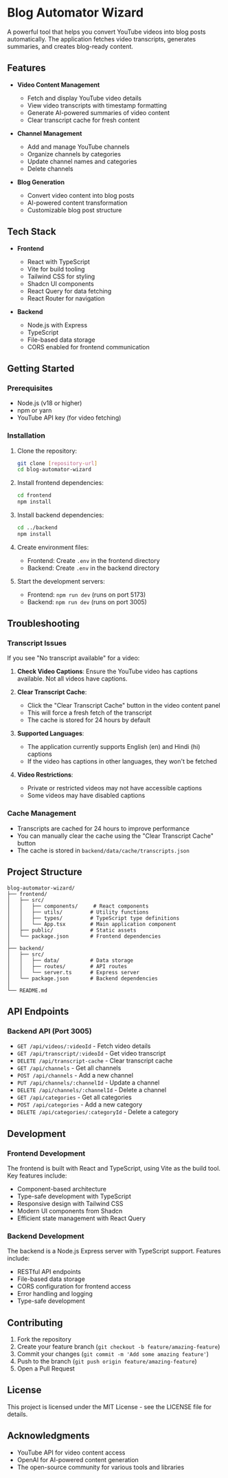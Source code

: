 # Blog Automator Wizard

A powerful tool that helps you convert YouTube videos into blog posts automatically. The application fetches video transcripts, generates summaries, and creates blog-ready content.

## Features

- **Video Content Management**
  - Fetch and display YouTube video details
  - View video transcripts with timestamp formatting
  - Generate AI-powered summaries of video content
  - Clear transcript cache for fresh content

- **Channel Management**
  - Add and manage YouTube channels
  - Organize channels by categories
  - Update channel names and categories
  - Delete channels

- **Blog Generation**
  - Convert video content into blog posts
  - AI-powered content transformation
  - Customizable blog post structure

## Tech Stack

- **Frontend**
  - React with TypeScript
  - Vite for build tooling
  - Tailwind CSS for styling
  - Shadcn UI components
  - React Query for data fetching
  - React Router for navigation

- **Backend**
  - Node.js with Express
  - TypeScript
  - File-based data storage
  - CORS enabled for frontend communication

## Getting Started

### Prerequisites

- Node.js (v18 or higher)
- npm or yarn
- YouTube API key (for video fetching)

### Installation

1. Clone the repository:
   ```bash
   git clone [repository-url]
   cd blog-automator-wizard
   ```

2. Install frontend dependencies:
   ```bash
   cd frontend
   npm install
   ```

3. Install backend dependencies:
   ```bash
   cd ../backend
   npm install
   ```

4. Create environment files:
   - Frontend: Create `.env` in the frontend directory
   - Backend: Create `.env` in the backend directory

5. Start the development servers:
   - Frontend: `npm run dev` (runs on port 5173)
   - Backend: `npm run dev` (runs on port 3005)

## Troubleshooting

### Transcript Issues

If you see "No transcript available" for a video:

1. **Check Video Captions**: Ensure the YouTube video has captions available. Not all videos have captions.

2. **Clear Transcript Cache**: 
   - Click the "Clear Transcript Cache" button in the video content panel
   - This will force a fresh fetch of the transcript
   - The cache is stored for 24 hours by default

3. **Supported Languages**: 
   - The application currently supports English (en) and Hindi (hi) captions
   - If the video has captions in other languages, they won't be fetched

4. **Video Restrictions**:
   - Private or restricted videos may not have accessible captions
   - Some videos may have disabled captions

### Cache Management

- Transcripts are cached for 24 hours to improve performance
- You can manually clear the cache using the "Clear Transcript Cache" button
- The cache is stored in `backend/data/cache/transcripts.json`

## Project Structure

```
blog-automator-wizard/
├── frontend/
│   ├── src/
│   │   ├── components/     # React components
│   │   ├── utils/         # Utility functions
│   │   ├── types/         # TypeScript type definitions
│   │   └── App.tsx        # Main application component
│   ├── public/            # Static assets
│   └── package.json       # Frontend dependencies
│
├── backend/
│   ├── src/
│   │   ├── data/          # Data storage
│   │   ├── routes/        # API routes
│   │   └── server.ts      # Express server
│   └── package.json       # Backend dependencies
│
└── README.md
```

## API Endpoints

### Backend API (Port 3005)

- `GET /api/videos/:videoId` - Fetch video details
- `GET /api/transcript/:videoId` - Get video transcript
- `DELETE /api/transcript-cache` - Clear transcript cache
- `GET /api/channels` - Get all channels
- `POST /api/channels` - Add a new channel
- `PUT /api/channels/:channelId` - Update a channel
- `DELETE /api/channels/:channelId` - Delete a channel
- `GET /api/categories` - Get all categories
- `POST /api/categories` - Add a new category
- `DELETE /api/categories/:categoryId` - Delete a category

## Development

### Frontend Development

The frontend is built with React and TypeScript, using Vite as the build tool. Key features include:

- Component-based architecture
- Type-safe development with TypeScript
- Responsive design with Tailwind CSS
- Modern UI components from Shadcn
- Efficient state management with React Query

### Backend Development

The backend is a Node.js Express server with TypeScript support. Features include:

- RESTful API endpoints
- File-based data storage
- CORS configuration for frontend access
- Error handling and logging
- Type-safe development

## Contributing

1. Fork the repository
2. Create your feature branch (`git checkout -b feature/amazing-feature`)
3. Commit your changes (`git commit -m 'Add some amazing feature'`)
4. Push to the branch (`git push origin feature/amazing-feature`)
5. Open a Pull Request

## License

This project is licensed under the MIT License - see the LICENSE file for details.

## Acknowledgments

- YouTube API for video content access
- OpenAI for AI-powered content generation
- The open-source community for various tools and libraries
